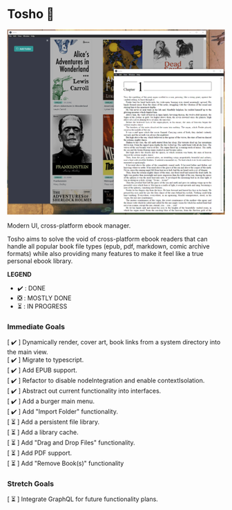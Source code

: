 # Tosho :book:

<img src="./brand/tosho-prototype.png"/>

Modern UI, cross-platform ebook manager.

Tosho aims to solve the void of cross-platform ebook readers that can handle all popular book file types (epub, pdf, markdown, comic archive formats) while also providing many features to make it feel like a true personal ebook library.

**LEGEND**

- :heavy_check_mark: : DONE
- :negative_squared_cross_mark: : MOSTLY DONE
- :hourglass_flowing_sand: : IN PROGRESS

### Immediate Goals

[ :heavy_check_mark: ] Dynamically render, cover art, book links from a system directory into the main view. <br>
[ :heavy_check_mark: ] Migrate to typescript. <br>
[ :heavy_check_mark: ] Add EPUB support. <br>
[ :heavy_check_mark: ] Refactor to disable nodeIntegration and enable contextIsolation. <br>
[ :heavy_check_mark: ] Abstract out current functionality into interfaces. <br>
[ :heavy_check_mark: ] Add a burger main menu. <br>
[ :heavy_check_mark: ] Add "Import Folder" functionality. <br>
[ :hourglass_flowing_sand: ] Add a persistent file library. <br>
[ :hourglass_flowing_sand: ] Add a library cache. <br>
[ :hourglass_flowing_sand: ] Add "Drag and Drop Files" functionality. <br>
[ :hourglass_flowing_sand: ] Add PDF support. <br>
[ :hourglass_flowing_sand: ] Add "Remove Book(s)" functionality <br>

### Stretch Goals

[ :hourglass_flowing_sand: ] Integrate GraphQL for future functionality plans. <br>
